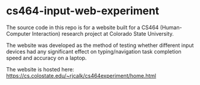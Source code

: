 # cs464-input-web-experiment

The source code in this repo is for a website built for a CS464 (Human-Computer Interaction) research project at Colorado State University.

The website was developed as the method of testing whether different input devices had any significant effect on typing/navigation task completion speed and accuracy on a laptop.

The website is hosted here: https://cs.colostate.edu/~rjcalk/cs464experiment/home.html
